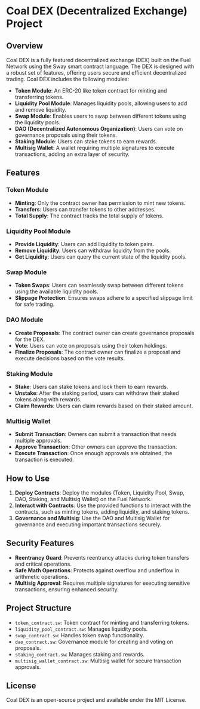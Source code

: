 # Coal DEX (Decentralized Exchange) Project

## Overview
Coal DEX is a fully featured decentralized exchange (DEX) built on the Fuel Network using the Sway smart contract language. The DEX is designed with a robust set of features, offering users secure and efficient decentralized trading. Coal DEX includes the following modules:

- **Token Module**: An ERC-20 like token contract for minting and transferring tokens.
- **Liquidity Pool Module**: Manages liquidity pools, allowing users to add and remove liquidity.
- **Swap Module**: Enables users to swap between different tokens using the liquidity pools.
- **DAO (Decentralized Autonomous Organization)**: Users can vote on governance proposals using their tokens.
- **Staking Module**: Users can stake tokens to earn rewards.
- **Multisig Wallet**: A wallet requiring multiple signatures to execute transactions, adding an extra layer of security.

## Features

### Token Module
- **Minting**: Only the contract owner has permission to mint new tokens.
- **Transfers**: Users can transfer tokens to other addresses.
- **Total Supply**: The contract tracks the total supply of tokens.

### Liquidity Pool Module
- **Provide Liquidity**: Users can add liquidity to token pairs.
- **Remove Liquidity**: Users can withdraw liquidity from the pools.
- **Get Liquidity**: Users can query the current state of the liquidity pools.

### Swap Module
- **Token Swaps**: Users can seamlessly swap between different tokens using the available liquidity pools.
- **Slippage Protection**: Ensures swaps adhere to a specified slippage limit for safe trading.

### DAO Module
- **Create Proposals**: The contract owner can create governance proposals for the DEX.
- **Vote**: Users can vote on proposals using their token holdings.
- **Finalize Proposals**: The contract owner can finalize a proposal and execute decisions based on the vote results.

### Staking Module
- **Stake**: Users can stake tokens and lock them to earn rewards.
- **Unstake**: After the staking period, users can withdraw their staked tokens along with rewards.
- **Claim Rewards**: Users can claim rewards based on their staked amount.

### Multisig Wallet
- **Submit Transaction**: Owners can submit a transaction that needs multiple approvals.
- **Approve Transaction**: Other owners can approve the transaction.
- **Execute Transaction**: Once enough approvals are obtained, the transaction is executed.

## How to Use
1. **Deploy Contracts**: Deploy the modules (Token, Liquidity Pool, Swap, DAO, Staking, and Multisig Wallet) on the Fuel Network.
2. **Interact with Contracts**: Use the provided functions to interact with the contracts, such as minting tokens, adding liquidity, and staking tokens.
3. **Governance and Multisig**: Use the DAO and Multisig Wallet for governance and executing important transactions securely.

## Security Features
- **Reentrancy Guard**: Prevents reentrancy attacks during token transfers and critical operations.
- **Safe Math Operations**: Protects against overflow and underflow in arithmetic operations.
- **Multisig Approval**: Requires multiple signatures for executing sensitive transactions, ensuring enhanced security.

## Project Structure
- `token_contract.sw`: Token contract for minting and transferring tokens.
- `liquidity_pool_contract.sw`: Manages liquidity pools.
- `swap_contract.sw`: Handles token swap functionality.
- `dao_contract.sw`: Governance module for creating and voting on proposals.
- `staking_contract.sw`: Manages staking and rewards.
- `multisig_wallet_contract.sw`: Multisig wallet for secure transaction approvals.

## License
Coal DEX is an open-source project and available under the MIT License.
